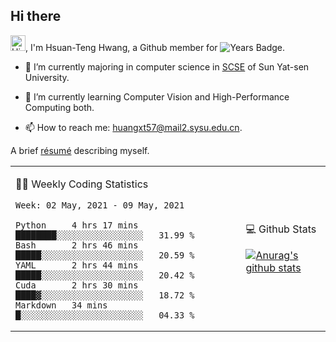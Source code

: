 ## Hi there

<!-- profile views -->

<img height="25" src='https://qpluspicture.oss-cn-beijing.aliyuncs.com/6LjjQA/Hi.gif' alt='Hi' width="24"/>, I'm Hsuan-Teng Hwang, a Github member for 
![Years Badge](https://badges.pufler.dev/years/huangxt57).
<!-- and the number of visitors for this page is  -->
<!-- ![](https://komarev.com/ghpvc/?username=huangxt57&color=blue&label=PROFILE+VIEWS). -->


- 🔭 I’m currently majoring in computer science in [SCSE](http://sdcs.sysu.edu.cn) of Sun Yat-sen University.

- 🌱 I’m currently learning Computer Vision and High-Performance Computing both.

<!-- - 🤔 I’m looking for help with video understanding, HPC programming. -->

- 📫 How to reach me: [huangxt57@mail2.sysu.edu.cn](huangxt57@mail2.sysu.edu.cn).

A brief [résumé](https://www.notion.so/melonhwang/Huan-Teng-Hwang-415a0f2195b84c7b94f5c55668dfe98d) describing myself.

<table align="center">

<td>

🧑‍💻 Weekly Coding Statistics
<!--START_SECTION:waka-->
```text
Week: 02 May, 2021 - 09 May, 2021

Python     4 hrs 17 mins   ████████░░░░░░░░░░░░░░░░░   31.99 % 
Bash       2 hrs 46 mins   █████░░░░░░░░░░░░░░░░░░░░   20.59 % 
YAML       2 hrs 44 mins   █████░░░░░░░░░░░░░░░░░░░░   20.42 % 
Cuda       2 hrs 30 mins   ████▓░░░░░░░░░░░░░░░░░░░░   18.72 % 
Markdown   34 mins         █░░░░░░░░░░░░░░░░░░░░░░░░   04.33 % 
```
<!--END_SECTION:waka-->

</td>

<td>

💻 Github Stats

[![Anurag's github stats](https://github-readme-stats.vercel.app/api?username=huangxt57&hide=prs&show_icons=true)](https://github.com/anuraghazra/github-readme-stats)

</td>

</table>
